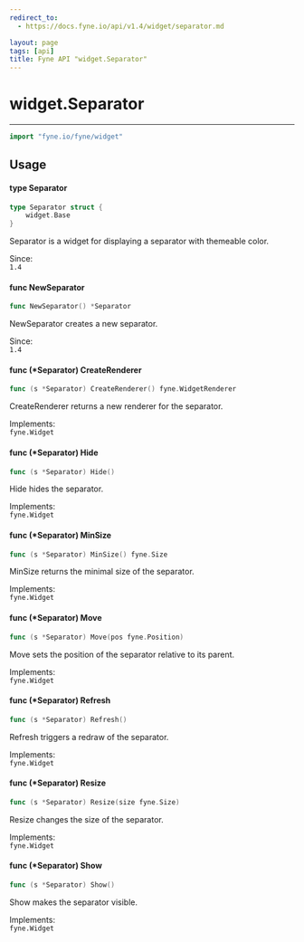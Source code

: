 ```yaml
---
redirect_to:
  - https://docs.fyne.io/api/v1.4/widget/separator.md

layout: page
tags: [api]
title: Fyne API "widget.Separator"
---
```



# widget.Separator
---
```go
import "fyne.io/fyne/widget"
```

## Usage

#### type Separator

```go
type Separator struct {
	widget.Base
}
```

Separator is a widget for displaying a separator with themeable color.


<div class="since">Since: <code>
1.4</code></div>

#### func  NewSeparator

```go
func NewSeparator() *Separator
```
NewSeparator creates a new separator.


<div class="since">Since: <code>
1.4</code></div>

#### func (*Separator) CreateRenderer

```go
func (s *Separator) CreateRenderer() fyne.WidgetRenderer
```
CreateRenderer returns a new renderer for the separator.


<div class="implements">Implements: <code>
fyne.Widget</code></div>

#### func (*Separator) Hide

```go
func (s *Separator) Hide()
```
Hide hides the separator.


<div class="implements">Implements: <code>
fyne.Widget</code></div>

#### func (*Separator) MinSize

```go
func (s *Separator) MinSize() fyne.Size
```
MinSize returns the minimal size of the separator.


<div class="implements">Implements: <code>
fyne.Widget</code></div>

#### func (*Separator) Move

```go
func (s *Separator) Move(pos fyne.Position)
```
Move sets the position of the separator relative to its parent.


<div class="implements">Implements: <code>
fyne.Widget</code></div>

#### func (*Separator) Refresh

```go
func (s *Separator) Refresh()
```
Refresh triggers a redraw of the separator.


<div class="implements">Implements: <code>
fyne.Widget</code></div>

#### func (*Separator) Resize

```go
func (s *Separator) Resize(size fyne.Size)
```
Resize changes the size of the separator.


<div class="implements">Implements: <code>
fyne.Widget</code></div>

#### func (*Separator) Show

```go
func (s *Separator) Show()
```
Show makes the separator visible.


<div class="implements">Implements: <code>
fyne.Widget</code></div>
